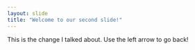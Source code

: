 ```yaml
---
layout: slide
title: "Welcome to our second slide!"
---
```

This is the change I talked about.
Use the left arrow to go back!
